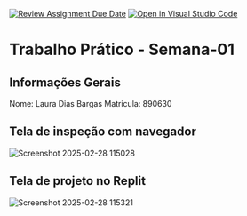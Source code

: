 [![Review Assignment Due Date](https://classroom.github.com/assets/deadline-readme-button-22041afd0340ce965d47ae6ef1cefeee28c7c493a6346c4f15d667ab976d596c.svg)](https://classroom.github.com/a/fWV9gbnp)
[![Open in Visual Studio Code](https://classroom.github.com/assets/open-in-vscode-2e0aaae1b6195c2367325f4f02e2d04e9abb55f0b24a779b69b11b9e10269abc.svg)](https://classroom.github.com/online_ide?assignment_repo_id=18197520&assignment_repo_type=AssignmentRepo)
# Trabalho Prático - Semana-01

## Informações Gerais
Nome: Laura Dias Bargas
Matricula: 890630

## Tela de inspeção com navegador

![Screenshot 2025-02-28 115028](https://github.com/user-attachments/assets/326f3806-7753-40ca-9cf7-a1f1db6b0ef1)

## Tela de projeto no Replit

![Screenshot 2025-02-28 115321](https://github.com/user-attachments/assets/20b488d9-d18e-4339-9409-20169f2f3e9b)
